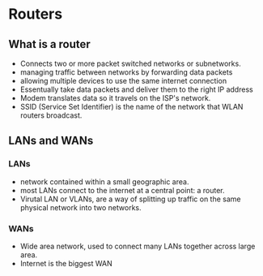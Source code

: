 # Routers

## What is a router

- Connects two or more packet switched networks or subnetworks.
- managing traffic between networks by forwarding data packets 
- allowing multiple devices to use the same internet connection
- Essentually take data packets and deliver them to the right IP address
- Modem translates data so it travels on the ISP's network. 
- SSID (Service Set Identifier) is the name of the network that WLAN routers broadcast. 

## LANs and WANs

### LANs

- network contained within a small geographic area.
- most LANs connect to the internet at a central point: a router. 
- Virutal LAN or VLANs, are a way of splitting up traffic on the same physical network into two networks.

### WANs
- Wide area network, used to connect many LANs together across large area.
- Internet is the biggest WAN




